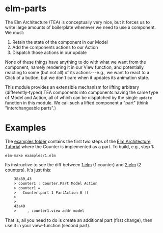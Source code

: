 # elm-parts

The Elm Architecture (TEA) is conceptually very nice, but it forces us to write
large amounts of boilerplate whenever we need to use a component.  We must:

  1. Retain the state of the component in our Model 
  2. Add the components actions to our Action 
  3. Dispatch those actions in our update

None of these things have anything to do with what we want from the component, 
namely rendering it in our View function, and potentially reacting to some 
(but not all) of its actions---e.g., we want to react to a Click of a button, 
but we don't care when it updates its animation state. 

This module provides an extensible mechanism for lifting arbitrary
(differently-typed) TEA components into components having the same type of Model
and Action, all of which can be dispatched by the single `update` function in
this module. We call such a lifted component a "part" (think "interchangeable
parts".)

# Examples

The 
[examples folder](https://github.com/debois/elm-parts/tree/master/examples)
contains the first two steps of the 
[Elm Architecture Tutorial](https://github.com/evancz/elm-architecture-tutorial)
where the Counter is implemented as a part. To build, e.g., step 1:

    elm-make examples/1.elm

Its instructive to see the diff between 
[1.elm](https://github.com/debois/elm-parts/blob/master/examples/1.elm) (1 counter)
and
[2.elm](https://github.com/debois/elm-parts/blob/master/examples/2.elm) (2 counters). It's just this: 
```diff    
    38a39,43
    > counter1 : Counter.Part Model Action
    > counter1 =
    >   Counter.part 1 PartAction 0 [] 
    > 
    > 
    43a49
    >     , counter1.view addr model
```

That is, all you need to do is create an additional part (first change), then use
it in your view-function (second part). 
